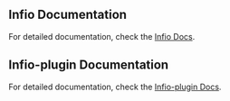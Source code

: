 ## Infio Documentation

For detailed documentation, check the [Infio Docs](infio-docs.md).


## Infio-plugin Documentation

For detailed documentation, check the [Infio-plugin Docs](infio-plugin.md).
